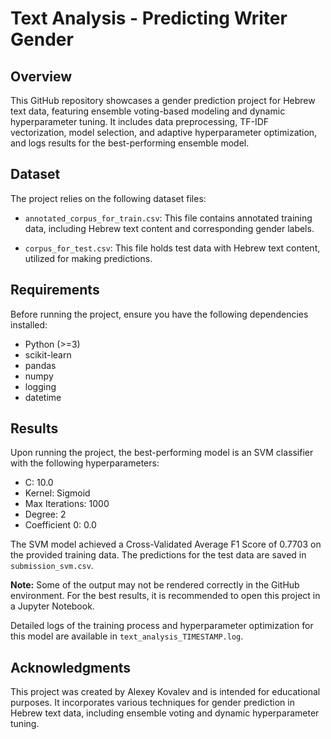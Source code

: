 # Text Analysis - Predicting Writer Gender

## Overview

This GitHub repository showcases a gender prediction project for Hebrew text data, featuring ensemble voting-based modeling and dynamic hyperparameter tuning. It includes data preprocessing, TF-IDF vectorization, model selection, and adaptive hyperparameter optimization, and logs results for the best-performing ensemble model.

## Dataset

The project relies on the following dataset files:

- `annotated_corpus_for_train.csv`: This file contains annotated training data, including Hebrew text content and corresponding gender labels.

- `corpus_for_test.csv`: This file holds test data with Hebrew text content, utilized for making predictions.

## Requirements

Before running the project, ensure you have the following dependencies installed:

- Python (>=3)
- scikit-learn
- pandas
- numpy
- logging
- datetime

## Results

Upon running the project, the best-performing model is an SVM classifier with the following hyperparameters:

- C: 10.0
- Kernel: Sigmoid
- Max Iterations: 1000
- Degree: 2
- Coefficient 0: 0.0

The SVM model achieved a Cross-Validated Average F1 Score of 0.7703 on the provided training data. The predictions for the test data are saved in `submission_svm.csv`.

**Note:** Some of the output may not be rendered correctly in the GitHub environment. For the best results, it is recommended to open this project in a Jupyter Notebook.

Detailed logs of the training process and hyperparameter optimization for this model are available in `text_analysis_TIMESTAMP.log`.

## Acknowledgments

This project was created by Alexey Kovalev and is intended for educational purposes. It incorporates various techniques for gender prediction in Hebrew text data, including ensemble voting and dynamic hyperparameter tuning.
